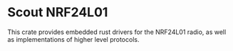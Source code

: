 # Scout NRF24L01

This crate provides embedded rust drivers for the NRF24L01 radio, as well as implementations of higher level protocols.